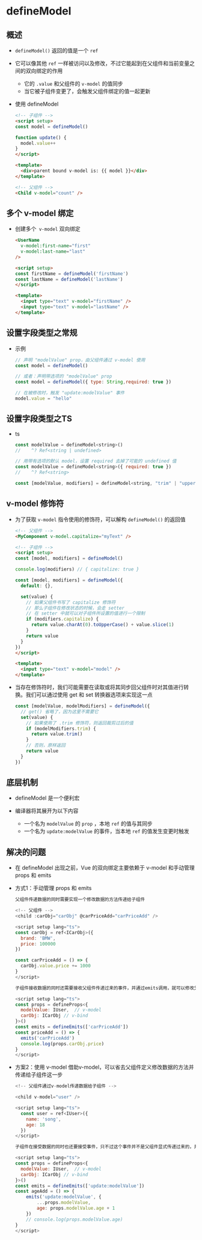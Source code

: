 # defineModel

## 概述

+ `defineModel()` 返回的值是一个 `ref`
+ 它可以像其他 `ref` 一样被访问以及修改，不过它能起到在父组件和当前变量之间的双向绑定的作用

  + 它的 `.value` 和父组件的 `v-model` 的值同步
  + 当它被子组件变更了，会触发父组件绑定的值一起更新

+ 使用 defineModel

  ```html
  <!-- 子组件 -->
  <script setup>
  const model = defineModel()

  function update() {
    model.value++
  }
  </script>

  <template>
    <div>parent bound v-model is: {{ model }}</div>
  </template>
  ```

  ```html
  <!-- 父组件 -->
  <Child v-model="count" />
  ```

## 多个 v-model 绑定

+ 创建多个` v-model` 双向绑定

  ```html
  <UserName
    v-model:first-name="first"
    v-model:last-name="last"
  />

  <script setup>
  const firstName = defineModel('firstName')
  const lastName = defineModel('lastName')
  </script>

  <template>
    <input type="text" v-model="firstName" />
    <input type="text" v-model="lastName" />
  </template>
  ```

## 设置字段类型之常规

+ 示例

  ```js
  // 声明 "modelValue" prop，由父组件通过 v-model 使用
  const model = defineModel()

  // 或者：声明带选项的 "modelValue" prop
  const model = defineModel({ type: String,required: true })

  // 在被修改时，触发 "update:modelValue" 事件
  model.value = "hello"
  ```

## 设置字段类型之TS

+ ts

  ```js
  const modelValue = defineModel<string>()
  //    ^? Ref<string | undefined>

  // 用带有选项的默认 model，设置 required 去掉了可能的 undefined 值
  const modelValue = defineModel<string>({ required: true })
  //    ^? Ref<string>

  const [modelValue, modifiers] = defineModel<string, "trim" | "uppercase">()
  ```

## v-model 修饰符

+ 为了获取 `v-model` 指令使用的修饰符，可以解构 `defineModel()` 的返回值

  ```html
  <!-- 父组件 -->
  <MyComponent v-model.capitalize="myText" />

  <!-- 子组件 -->
  <script setup>
  const [model, modifiers] = defineModel()

  console.log(modifiers) // { capitalize: true }

  const [model, modifiers] = defineModel({
    default: {},

    set(value) {
      // 如果父组件书写了 capitalize 修饰符
      // 那么子组件在修改状态的时候，会走 setter
      // 在 setter 中就可以对子组件所设置的值进行一个限制
      if (modifiers.capitalize) {
        return value.charAt(0).toUpperCase() + value.slice(1)
      }
      return value
    }
  })
  </script>

  <template>
    <input type="text" v-model="model" />
  </template>
  ```

+ 当存在修饰符时，我们可能需要在读取或将其同步回父组件时对其值进行转换。我们可以通过使用 get 和 set 转换器选项来实现这一点

  ```js
  const [modelValue, modelModifiers] = defineModel({
    // get() 省略了，因为这里不需要它
    set(value) {
      // 如果使用了 .trim 修饰符，则返回裁剪过后的值
      if (modelModifiers.trim) {
        return value.trim()
      }
      // 否则，原样返回
      return value
    }
  })
  ```

## 底层机制

+ defineModel 是一个便利宏
+ 编译器将其展开为以下内容

  + 一个名为 `modelValue` 的 `prop` ，本地 `ref` 的值与其同步
  + 一个名为 `update:modelValue` 的事件，当本地 `ref` 的值发生变更时触发

## 解决的问题

+ 在 defineModel 出现之前，Vue 的双向绑定主要依赖于 v-model 和手动管理 props 和 emits

+ 方式1：手动管理 props 和 emits

  ```js
  父组件传递数据的同时需要实现一个修改数据的方法传递给子组件

  <!-- 父组件 -->
  <child :carObj="carObj" @carPriceAdd="carPriceAdd" />

  <script setup lang="ts">
  const carObj = ref<ICarObj>({
    brand: 'BMW',
    price: 100000
  })

  const carPriceAdd = () => {
    carObj.value.price += 1000
  }
  </script>
  ```

  ```js
  子组件接收数据的同时还需要接收父组件传递过来的事件，并通过emits调用，就可以修改父组件的数据了

  <script setup lang="ts">
  const props = defineProps<{
    modelValue: IUser,  // v-model
    carObj: ICarObj // v-bind
  }>()
  const emits = defineEmits(['carPriceAdd'])
  const priceAdd = () => {
    emits('carPriceAdd')
    console.log(props.carObj.price)
  }
  </script>
  ```

+ 方案2：使用 v-model 借助v-model，可以省去父组件定义修改数据的方法并传递给子组件这一步

  ```js
  <!-- 父组件通过v-model传递数据给子组件 -->

  <child v-model="user" />

  <script setup lang="ts">
    const user = ref<IUser>({
      name: 'song',
      age: 18
    })
  </script>
  ```

  ```js
  子组件在接受数据的同时也还要接受事件，只不过这个事件并不是父组件显式传递过来的，并且格式有点区别

  <script setup lang="ts">
  const props = defineProps<{
    modelValue: IUser,  // v-model
    carObj: ICarObj // v-bind
  }>()
  const emits = defineEmits(['update:modelValue'])
  const ageAdd = () => {
      emits('update:modelValue', {
          ...props.modelValue,
          age: props.modelValue.age + 1
      })
      // console.log(props.modelValue.age)
  }
  </script>
  ```
